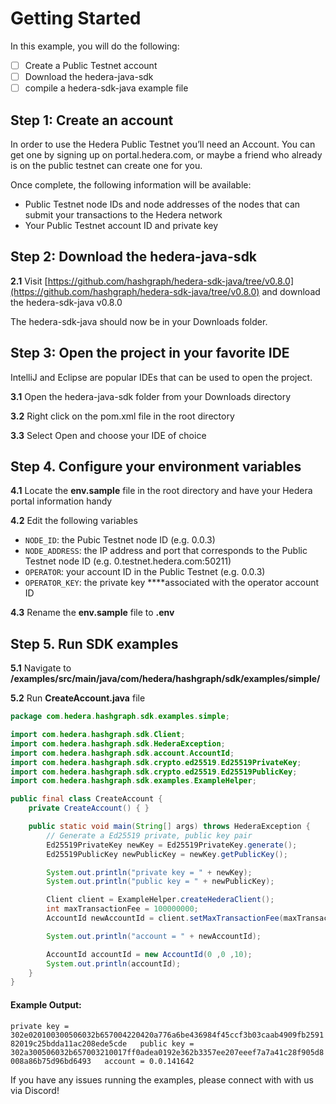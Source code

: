 # Getting Started

In this example, you will do the following:

* [ ] Create a Public Testnet account
* [ ] Download the hedera-java-sdk
* [ ] compile a hedera-sdk-java example file

## Step 1: Create an account

In order to use the Hedera Public Testnet you’ll need an Account. You can get one by signing up on portal.hedera.com, or maybe a friend who already is on the public testnet can create one for you.

Once complete, the following information will be available:

* Public Testnet node IDs and node addresses of the nodes that can submit your transactions to the Hedera network
* Your Public Testnet account ID and private key

## Step 2: Download the hedera-java-sdk

**2.1** Visit [https://github.com/hashgraph/hedera-sdk-java/tree/v0.8.0](https://github.com/hashgraph/hedera-sdk-java/tree/v0.8.0) and download the hedera-sdk-java       v0.8.0

The hedera-sdk-java should now be in your Downloads folder.

## Step 3: Open the project in your favorite IDE

IntelliJ and Eclipse are popular IDEs that can be used to open the project.

**3.1** Open the hedera-java-sdk folder from your Downloads directory

**3.2** Right click on the pom.xml file in the root directory

**3.3** Select Open and choose your IDE of choice

## Step 4. Configure your environment variables

**4.1** Locate the **env.sample** file in the root directory and have your Hedera portal information handy

**4.2** Edit the following variables

* `NODE_ID`: the Pubic Testnet node ID \(e.g. 0.0.3\) 
* `NODE_ADDRESS`: the IP address and port that corresponds to the Public Testnet node ID \(e.g. 0.testnet.hedera.com:50211\) 
* `OPERATOR`: your account ID in the Public Testnet \(e.g. 0.0.3\)
* `OPERATOR_KEY`: the private key ****associated with the operator account ID

**4.3** Rename the **env.sample** file to **.env**

## Step 5. Run SDK examples

**5.1** Navigate to **/examples/src/main/java/com/hedera/hashgraph/sdk/examples/simple/**

**5.2** Run **CreateAccount.java** file

```java
package com.hedera.hashgraph.sdk.examples.simple;

import com.hedera.hashgraph.sdk.Client;
import com.hedera.hashgraph.sdk.HederaException;
import com.hedera.hashgraph.sdk.account.AccountId;
import com.hedera.hashgraph.sdk.crypto.ed25519.Ed25519PrivateKey;
import com.hedera.hashgraph.sdk.crypto.ed25519.Ed25519PublicKey;
import com.hedera.hashgraph.sdk.examples.ExampleHelper;

public final class CreateAccount {
    private CreateAccount() { }

    public static void main(String[] args) throws HederaException {
        // Generate a Ed25519 private, public key pair
        Ed25519PrivateKey newKey = Ed25519PrivateKey.generate();
        Ed25519PublicKey newPublicKey = newKey.getPublicKey();

        System.out.println("private key = " + newKey);
        System.out.println("public key = " + newPublicKey);

        Client client = ExampleHelper.createHederaClient();
        int maxTransactionFee = 100000000;
        AccountId newAccountId = client.setMaxTransactionFee(maxTransactionFee).createAccount(newPublicKey, 100000000);

        System.out.println("account = " + newAccountId);

        AccountId accountId = new AccountId(0 ,0 ,10);
        System.out.println(accountId);
    }
}
```

#### Example Output:

`private key = 302e020100300506032b657004220420a776a6be436984f45ccf3b03caab4909fb259182019c25bdda11ac208ede5cde  
public key = 302a300506032b657003210017ff0adea0192e362b3357ee207eeef7a7a41c28f905d8008a86b75d96bd6493  
account = 0.0.141642`

If you have any issues running the examples, please connect with with us via Discord!

